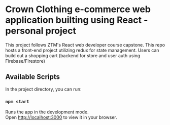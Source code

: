 # Crown Clothing e-commerce web application builting using React - personal project

This project follows ZTM's React web developer course capstone. This repo hosts a front-end project utilizing redux for state management. Users can build out a shopping cart (backend for store and user auth using Firebase/Firestore)

## Available Scripts

In the project directory, you can run:

### `npm start`

Runs the app in the development mode.\
Open [http://localhost:3000](http://localhost:3000) to view it in your browser.
